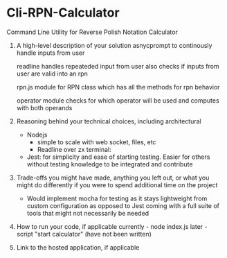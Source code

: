 # Cli-RPN-Calculator
Command Line Utility for Reverse Polish Notation Calculator


1) A high-level description of your solution
    asnycprompt to continously handle inputs from user

    readline handles repeateded input from user
         also checks if inputs from user are valid into an rpn
    
    rpn.js module for RPN class which has all the methods for rpn behavior

    operator module checks for which operator will be used and computes with both operands


2) Reasoning behind your technical choices, including architectural
    - Nodejs
        - simple to scale with web socket, files, etc
        - Readline over zx terminal: 
    - Jest: for simplicity and ease of starting testing. Easier for others without testing knowledge to be integrated and contribute 


3) Trade-offs you might have made, anything you left out, or what you might do differently if you were to spend additional time on the project
    - Would implement mocha for testing as it stays lightweight from custom configuration as opposed to Jest coming with a full suite of tools that might not necessarily be needed

4) How to run your code, if applicable
    currently - node index.js
    later - script "start calculator" (have not been written)

5) Link to the hosted application, if applicable
